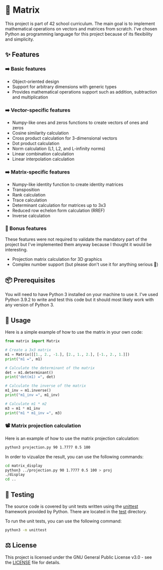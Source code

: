 # 🔢 Matrix

This project is part of 42 school curriculum.
The main goal is to implement mathematical operations on vectors and matrices from scratch.
I've chosen Python as programming language for this project because of its flexibility and simplicity.

## ✨ Features
### ➡️ Basic features

- Object-oriented design
- Support for arbitrary dimensions with generic types
- Provides mathematical operations support such as addition, subtraction and multiplication

### ➡️ Vector-specific features

- Numpy-like ones and zeros functions to create vectors of ones and zeros
- Cosine similarity calculation
- Cross product calculation for 3-dimensional vectors
- Dot product calculation
- Norm calculation (L1, L2, and L-infinity norms)
- Linear combination calculation
- Linear interpolation calculation

### ➡️ Matrix-specific features

- Numpy-like identity function to create identity matrices
- Transposition
- Rank calculation
- Trace calculation
- Determinant calculation for matrices up to 3x3
- Reduced row echelon form calculation (RREF)
- Inverse calculation

### 🎁 Bonus features

These features were not required to validate the mandatory part of the project but I've implemented them anyway because I thought it would be interesting.

- Projection matrix calculation for 3D graphics
- Complex number support (but please don't use it for anything serious 🤡)

## 📦 Prerequisites

You will need to have Python 3 installed on your machine to use it.
I've used Python 3.9.2 to write and test this code but it should most likely work with any version of Python 3.

## 🚀 Usage

Here is a simple example of how to use the matrix in your own code:

```python
from matrix import Matrix

# Create a 3x3 matrix
m1 = Matrix([[1., 2., -1.], [2., 1., 2.], [-1., 2., 1.]])
print("m1 =", m1)

# Calculate the determinant of the matrix
det = m1.determinant()
print("det(m1) =", det)

# Calculate the inverse of the matrix
m1_inv = m1.inverse()
print("m1_inv =", m1_inv)

# Calculate m1 * m2
m3 = m1 * m1_inv
print("m1 * m1_inv =", m3)
```

### 📽️ Matrix projection calculation

Here is an example of how to use the matrix projection calculation:

```sh
python3 projection.py 90 1.7777 0.5 100
```

In order to vizualize the result, you can use the following commands:

```sh
cd matrix_display
python3 ../projection.py 90 1.7777 0.5 100 > proj
./display
cd ..
```

## 🧪 Testing

The source code is covered by unit tests written using the [unittest](https://docs.python.org/3/library/unittest.html) framework provided by Python.
There are located in the [test](matrix/test) directory.

To run the unit tests, you can use the following command:

```sh
python3 -m unittest
```

## ⚖️ License

This project is licensed under the GNU General Public License v3.0 - see the [LICENSE](LICENSE) file for details.
